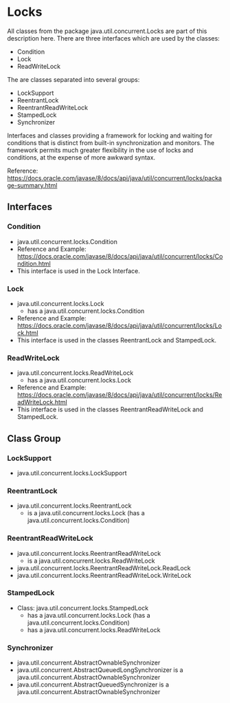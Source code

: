 # Locks

All classes from the package java.util.concurrent.Locks are part of this description here. There are three interfaces which are used by the classes:
* Condition
* Lock
* ReadWriteLock

The are classes separated into several groups:
* LockSupport
* ReentrantLock
* ReentrantReadWriteLock
* StampedLock
* Synchronizer

Interfaces and classes providing a framework for locking and waiting for conditions that is distinct from built-in synchronization and monitors. The framework permits much greater flexibility in the use of locks and conditions, at the expense of more awkward syntax.

Reference: https://docs.oracle.com/javase/8/docs/api/java/util/concurrent/locks/package-summary.html

## Interfaces

### Condition
* java.util.concurrent.locks.Condition
* Reference and Example: https://docs.oracle.com/javase/8/docs/api/java/util/concurrent/locks/Condition.html
* This interface is used in the Lock Interface.

### Lock
* java.util.concurrent.locks.Lock
  * has a java.util.concurrent.locks.Condition
* Reference and Example: https://docs.oracle.com/javase/8/docs/api/java/util/concurrent/locks/Lock.html
* This interface is used in the classes ReentrantLock and StampedLock.

### ReadWriteLock
* java.util.concurrent.locks.ReadWriteLock
  * has a java.util.concurrent.locks.Lock
* Reference and Example: https://docs.oracle.com/javase/8/docs/api/java/util/concurrent/locks/ReadWriteLock.html
* This interface is used in the classes ReentrantReadWriteLock and StampedLock.

## Class Group

### LockSupport
* java.util.concurrent.locks.LockSupport

### ReentrantLock
* java.util.concurrent.locks.ReentrantLock
  * is a java.util.concurrent.locks.Lock (has a java.util.concurrent.locks.Condition)

### ReentrantReadWriteLock
* java.util.concurrent.locks.ReentrantReadWriteLock
  * is a java.util.concurrent.locks.ReadWriteLock
* java.util.concurrent.locks.ReentrantReadWriteLock.ReadLock
* java.util.concurrent.locks.ReentrantReadWriteLock.WriteLock

### StampedLock
* Class: java.util.concurrent.locks.StampedLock
  * has a java.util.concurrent.locks.Lock (has a java.util.concurrent.locks.Condition)
  * has a java.util.concurrent.locks.ReadWriteLock

### Synchronizer
* java.util.concurrent.AbstractOwnableSynchronizer
* java.util.concurrent.AbstractQueuedLongSynchronizer is a java.util.concurrent.AbstractOwnableSynchronizer
* java.util.concurrent.AbstractQueuedSynchronizer is a java.util.concurrent.AbstractOwnableSynchronizer

